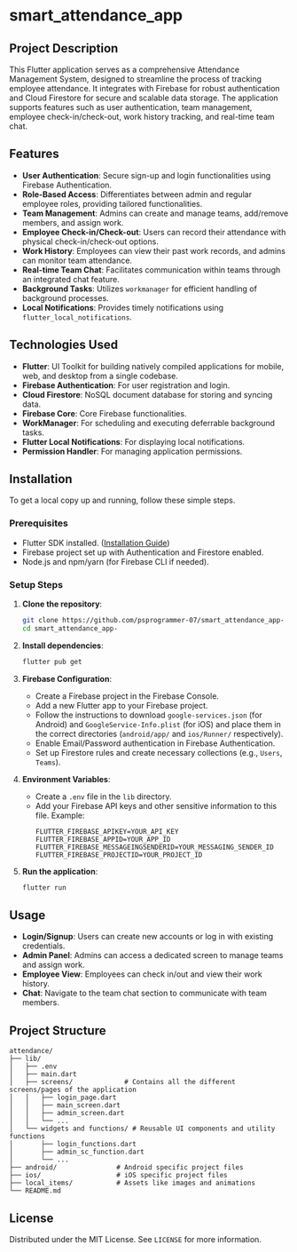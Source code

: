 # smart_attendance_app

## Project Description

This Flutter application serves as a comprehensive Attendance Management System, designed to streamline the process of tracking employee attendance. It integrates with Firebase for robust authentication and Cloud Firestore for secure and scalable data storage. The application supports features such as user authentication, team management, employee check-in/check-out, work history tracking, and real-time team chat.

## Features

*   **User Authentication**: Secure sign-up and login functionalities using Firebase Authentication.
*   **Role-Based Access**: Differentiates between admin and regular employee roles, providing tailored functionalities.
*   **Team Management**: Admins can create and manage teams, add/remove members, and assign work.
*   **Employee Check-in/Check-out**: Users can record their attendance with physical check-in/check-out options.
*   **Work History**: Employees can view their past work records, and admins can monitor team attendance.
*   **Real-time Team Chat**: Facilitates communication within teams through an integrated chat feature.
*   **Background Tasks**: Utilizes `workmanager` for efficient handling of background processes.
*   **Local Notifications**: Provides timely notifications using `flutter_local_notifications`.

## Technologies Used

*   **Flutter**: UI Toolkit for building natively compiled applications for mobile, web, and desktop from a single codebase.
*   **Firebase Authentication**: For user registration and login.
*   **Cloud Firestore**: NoSQL document database for storing and syncing data.
*   **Firebase Core**: Core Firebase functionalities.
*   **WorkManager**: For scheduling and executing deferrable background tasks.
*   **Flutter Local Notifications**: For displaying local notifications.
*   **Permission Handler**: For managing application permissions.

## Installation

To get a local copy up and running, follow these simple steps.

### Prerequisites

*   Flutter SDK installed. ([Installation Guide](https://flutter.dev/docs/get-started/install))
*   Firebase project set up with Authentication and Firestore enabled.
*   Node.js and npm/yarn (for Firebase CLI if needed).

### Setup Steps

1.  **Clone the repository**:
    ```bash
    git clone https://github.com/psprogrammer-07/smart_attendance_app-
    cd smart_attendance_app-
    ```

2.  **Install dependencies**:
    ```bash
    flutter pub get
    ```

3.  **Firebase Configuration**:
    *   Create a Firebase project in the Firebase Console.
    *   Add a new Flutter app to your Firebase project.
    *   Follow the instructions to download `google-services.json` (for Android) and `GoogleService-Info.plist` (for iOS) and place them in the correct directories (`android/app/` and `ios/Runner/` respectively).
    *   Enable Email/Password authentication in Firebase Authentication.
    *   Set up Firestore rules and create necessary collections (e.g., `Users`, `Teams`).

4.  **Environment Variables**:
    *   Create a `.env` file in the `lib` directory.
    *   Add your Firebase API keys and other sensitive information to this file. Example:
        ```
        FLUTTER_FIREBASE_APIKEY=YOUR_API_KEY
        FLUTTER_FIREBASE_APPID=YOUR_APP_ID
        FLUTTER_FIREBASE_MESSAGEINGSENDERID=YOUR_MESSAGING_SENDER_ID
        FLUTTER_FIREBASE_PROJECTID=YOUR_PROJECT_ID
        ```

5.  **Run the application**:
    ```bash
    flutter run
    ```

## Usage

*   **Login/Signup**: Users can create new accounts or log in with existing credentials.
*   **Admin Panel**: Admins can access a dedicated screen to manage teams and assign work.
*   **Employee View**: Employees can check in/out and view their work history.
*   **Chat**: Navigate to the team chat section to communicate with team members.

## Project Structure

```
attendance/
├── lib/
│   ├── .env
│   ├── main.dart
│   ├── screens/             # Contains all the different screens/pages of the application
│   │   ├── login_page.dart
│   │   ├── main_screen.dart
│   │   ├── admin_screen.dart
│   │   └── ...
│   └── widgets and functions/ # Reusable UI components and utility functions
│       ├── login_functions.dart
│       ├── admin_sc_function.dart
│       └── ...
├── android/               # Android specific project files
├── ios/                   # iOS specific project files
├── local_items/           # Assets like images and animations
└── README.md
```



## License

Distributed under the MIT License. See `LICENSE` for more information.

